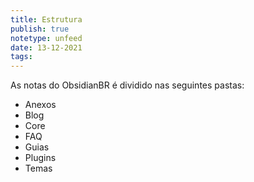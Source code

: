 ```yaml
---
title: Estrutura
publish: true
notetype: unfeed
date: 13-12-2021
tags: 
---
```


As notas do ObsidianBR é dividido nas seguintes pastas:

- Anexos
- Blog
- Core
- FAQ
- Guias
- Plugins
- Temas